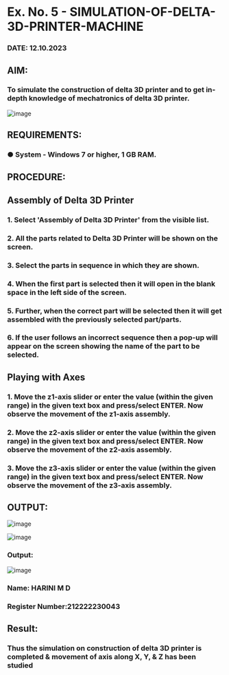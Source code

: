 # Ex. No. 5 - SIMULATION-OF-DELTA-3D-PRINTER-MACHINE

### DATE: 12.10.2023
## AIM:
### To simulate the construction of delta 3D printer and to get in-depth knowledge of mechatronics of delta 3D printer.

![image](https://github.com/Sellakumar1987/Ex.-No.-5---SIMULATION-OF-DELTA-3D-PRINTER-MACHINE/assets/113594316/c784471e-098f-456d-9c1b-e9f0ce56cc9b)

## REQUIREMENTS:
### ●	System - Windows 7 or higher, 1 GB RAM.

## PROCEDURE:

## Assembly of Delta 3D Printer
### 1.	Select 'Assembly of Delta 3D Printer' from the visible list.
### 2.	All the parts related to Delta 3D Printer will be shown on the screen.
### 3.	Select the parts in sequence in which they are shown.
### 4.	When the first part is selected then it will open in the blank space in the left side of the screen.
### 5.	Further, when the correct part will be selected then it will get assembled with the previously selected part/parts.
### 6.	If the user follows an incorrect sequence then a pop-up will appear on the screen showing the name of the part to be selected.

## Playing with Axes
### 1.	Move the z1-axis slider or enter the value (within the given range) in the given text box and press/select ENTER. Now observe the movement of the z1-axis assembly.
### 2.	Move the z2-axis slider or enter the value (within the given range) in the given text box and press/select ENTER. Now observe the movement of the z2-axis assembly.
### 3.	Move the z3-axis slider or enter the value (within the given range) in the given text box and press/select ENTER. Now observe the movement of the z3-axis assembly.

## OUTPUT:
![image](https://github.com/Anandanaruvi/Ex.-No.-5---SIMULATION-OF-DELTA-3D-PRINTER-MACHINE/assets/120443233/315c623d-2a92-404e-be26-352fdae46565)

![image](https://github.com/Anandanaruvi/Ex.-No.-5---SIMULATION-OF-DELTA-3D-PRINTER-MACHINE/assets/120443233/e2dde6a2-27b2-46bf-a83e-7d2605d79121)

### Output:
![image](https://github.com/Anandanaruvi/Ex.-No.-5---SIMULATION-OF-DELTA-3D-PRINTER-MACHINE/assets/120443233/57b5ea06-12c6-4303-8ab7-74b115ae7c11)

### Name: HARINI M D
### Register Number:212222230043

## Result: 

### Thus the simulation on construction of delta 3D printer is completed & movement of axis along X, Y, & Z has been studied
